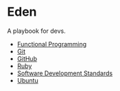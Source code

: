 Eden
====

A playbook for devs.

- [Functional Programming](https://github.com/mlin6436/eden/tree/master/fp)
- [Git](https://github.com/mlin6436/eden/tree/master/git)
- [GitHub](https://github.com/mlin6436/eden/tree/master/github)
- [Ruby](https://github.com/mlin6436/eden/tree/master/ruby)
- [Software Development Standards](https://github.com/mlin6436/eden/tree/master/standards)
- [Ubuntu](https://github.com/mlin6436/eden/tree/master/ubuntu)
